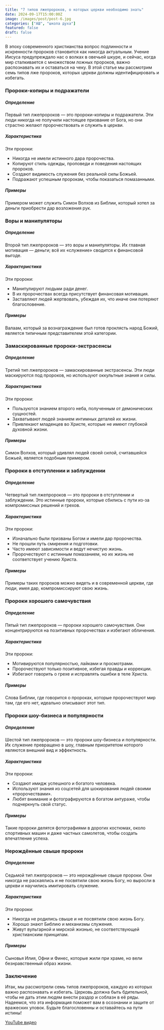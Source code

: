 ```yaml
---
title: "7 типов лжепророков, о которых церкви необходимо знать"
date: 2024-09-17T15:00:00Z
image: /images/post/post-6.jpg
categories: ["АШ", "школа духа"]
featured: false
draft: false
---
```


В эпоху современного христианства вопрос подлинности и искренности пророков становится как никогда актуальным. Учение Иисуса предупреждало нас о волках в овечьей шкуре, и сейчас, когда мир сталкивается с множеством ложных пророков, важно распознавать их и оставаться на чеку. В этой статье мы рассмотрим семь типов лже пророков, которых церкви должны идентифицировать и избегать.

### Пророки-копиры и подражатели

##### Определение

Первый тип лжепророков — это пророки-копиры и подражатели. Эти люди никогда не получили настоящее призвание от Бога, но они страстно желают пророчествовать и служить в церкви.

##### Характеристика

Эти пророки:

- Никогда не имели истинного дара пророчества.
- Копируют стиль одежды, проповеди и поведения настоящих пророков.
- Создают видимость служения без реальной силы Божьей.
- Подражают успешным пророкам, чтобы показаться помазанными.

##### Примеры

Примером может служить Симон Волхов из Библии, который хотел за деньги приобрести дар возложения рук.

### Воры и манипуляторы

##### Определение

Второй тип лжепророков — это воры и манипуляторы. Их главная мотивация — деньги; всё их «служение» сводится к финансовой выгоде.

##### Характеристика

Эти пророки:

- Манипулируют людьми ради денег.
- В их пророчествах всегда присутствует финансовая мотивация.
- Заставляют людей жертвовать, убеждая их, что иначе они потеряют благословение.

##### Примеры

Валаам, который за вознаграждение был готов проклясть народ Божий, является типичным представителем этой категории.

### Замаскированные пророки-экстрасенсы

##### Определение

Третий тип лжепророков — замаскированные экстрасенсы. Эти люди маскируются под пророков, но используют оккультные знания и силы.

##### Характеристика

Эти пророки:

- Пользуются знанием второго неба, полученным от демонических сущностей.
- Захватывают людей знанием интимных деталей их жизни.
- Привлекают младенцев во Христе, которые не имеют глубокой духовной жизни.

##### Примеры

Симон Волхов, который удивлял людей своей силой, считавшейся Божьей, является подобным примером.

### Пророки в отступлении и заблуждении

##### Определение

Четвертый тип лжепророков — это пророки в отступлении и заблуждении. Это истинные пророки, которые сбились с пути из-за компромиссных решений и грехов.

##### Характеристика

Эти пророки:

- Изначально были призваны Богом и имели дар пророчества.
- Не прошли путь смирения и подготовки.
- Часто имеют зависимости и ведут нечистую жизнь.
- Пророчествуют с истинным помазанием, но их жизнь не соответствует учению Христа.

##### Примеры

Примеры таких пророков можно видеть и в современной церкви, где люди, имея дар, компромиссируют свою жизнь.

### Пророки хорошего самочувствия

##### Определение

Пятый тип лжепророков — пророки хорошего самочувствия. Они концентрируются на позитивных пророчествах и избегают обличения.

##### Характеристика

Эти пророки:

- Мотивируются популярностью, лайками и просмотрами.
- Пророчествуют только позитивное, избегая правды и коррекции.
- Избегают говорить о грехе и исправлять ошибки в теле Христа.

##### Примеры

Слова Библии, где говорится о пророках, которые пророчествуют мир там, где его нет, идеально описывают этот тип.

### Пророки шоу-бизнеса и популярности

##### Определение

Шестой тип лжепророков — это пророки шоу-бизнеса и популярности. Их служение превращено в шоу, главным приоритетом которого являются внешний вид и эффектность.

##### Характеристика

Эти пророки:

- Создают имидж успешного и богатого человека.
- Используют знания из соцсетей для шокирования людей своими «пророчествами».
- Любят внимание и фотографируются в богатом антураже, чтобы подчеркнуть свой статус.

##### Примеры

Такие пророки делятся фотографиями в дорогих костюмах, около спортивных машин и даже частных самолетов, чтобы создать впечатление успеха.

### Нерождённые свыше пророки

##### Определение

Седьмой тип лжепророков — это нерождённые свыше пророки. Они никогда не раскаялись и не посвятили свою жизнь Богу, но выросли в церкви и научились имитировать служение.

##### Характеристика

Эти пророки:

- Никогда не родились свыше и не посвятили свою жизнь Богу.
- Хорошо знают Библию и механизмы служения.
- Живут вульгарной и мирской жизнью, не соответствующей христианским принципам.

##### Примеры

Сыновья Илия, Офни и Финес, которые жили при храме, но вели безнравственный образ жизни.

### Заключение

Итак, мы рассмотрели семь типов лжепророков, каждую из которых важно распознавать и избегать. Церковь должна быть бдительной, чтобы не дать этим людям внести раздор и соблазн в её ряды. Надеемся, что эта информация поможет вам в осознании и защите от вражеских уловок. Будьте благословенны и оставайтесь на пути истины!

[YouTube видео](https://youtu.be/7ESJINhcD08?si=I6fyQv16hQlIXzBC)
